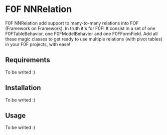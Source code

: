 F0F NNRelation
===============

F0F NNRelation add support to many-to-many relations into FOF (Framework on Framework). In truth it's for F0F!
It consist in a set of one F0FTableBehavior, one F0FModelBehavior and one F0FFormField. Add all these magic classes to get ready to use multiple relations (with pivot tables) in your F0F projects, with ease!


Requirements
------------

To be writed :)


Installation
------------

To be writed :)

Usage
------------

To be writed :)
